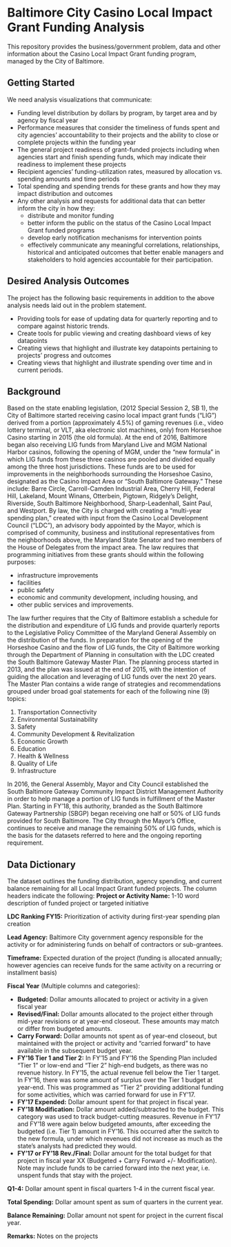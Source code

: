 # Baltimore City Casino Local Impact Grant Funding Analysis
This repository provides the business/government problem, data and other information about the Casino Local Impact Grant funding program, managed by the City of Baltimore. 

## Getting Started
We need analysis visualizations that communicate:
 - Funding level distribution by dollars by program, by target area and by agency by fiscal year
 - Performance measures that consider the timeliness of funds spent and city agencies’ accountability to their projects and the ability to close or complete projects within the funding year
 - The general project readiness of grant-funded projects including when agencies start and finish spending funds, which may indicate their readiness to implement these projects
 - Recipient agencies’ funding-utilization rates, measured by allocation vs. spending amounts and time periods
 - Total spending and spending trends for these grants and how they may impact distribution and outcomes
 - Any other analysis and requests for additional data that can better inform the city in how they:
   - distribute and monitor funding
   - better inform the public on the status of the Casino Local Impact Grant funded programs
   - develop early notification mechanisms for intervention points 
   - effectively communicate any meaningful correlations, relationships, historical and anticipated outcomes that better enable managers and stakeholders to hold agencies accountable for their participation. 
 

## Desired Analysis Outcomes 
The project has the following basic requirements in addition to the above analysis needs laid out in the problem statement. 
 - Providing tools for ease of updating data for quarterly reporting and to compare against historic trends. 
 - Create tools for public viewing and creating dashboard views of key datapoints
 - Creating views that highlight and illustrate key datapoints pertaining to projects’ progress and outcomes
 - Creating views that highlight and illustrate spending over time and in current periods. 
 
## Background
Based on the state enabling legislation, (2012 Special Session 2, SB 1), the City of Baltimore started receiving casino local impact grant funds (“LIG”) derived from a portion (approximately 4.5%) of gaming revenues (i.e., video lottery terminal, or VLT, aka electronic slot machines, only) from Horseshoe Casino starting in 2015 (the old formula). At the end of 2016, Baltimore began also receiving LIG funds from Maryland Live and MGM National Harbor casinos, following the opening of MGM, under the “new formula” in which LIG funds from these three casinos are pooled and divided equally among the three host jurisdictions. 
These funds are to be used for improvements in the neighborhoods surrounding the Horseshoe Casino, designated as the Casino Impact Area or “South Baltimore Gateway.” These include: Barre Circle, Carroll-Camden Industrial Area, Cherry Hill, Federal Hill, Lakeland, Mount Winans, Otterbein, Pigtown, Ridgely’s Delight, Riverside, South Baltimore Neighborhood, Sharp-Leadenhall, Saint Paul, and Westport.
By law, the City is charged with creating a “multi-year spending plan,” created with input from the Casino Local Development Council (“LDC”), an advisory body appointed by the Mayor, which is comprised of community, business and institutional representatives from the neighborhoods above, the Maryland State Senator and two members of the House of Delegates from the impact area. The law requires that programming initiatives from these grants should within the following purposes:

 - infrastructure improvements
 - facilities
 - public safety
 - economic and community development, including housing, and
 - other public services and improvements.
 
The law further requires that the City of Baltimore establish a schedule for the distribution and expenditure of LIG funds and provide quarterly reports to the Legislative Policy Committee of the Maryland General Assembly on the distribution of the funds. 
In preparation for the opening of the Horseshoe Casino and the flow of LIG funds, the City of Baltimore working through the Department of Planning in consultation with the LDC created the South Baltimore Gateway Master Plan. The planning process started in 2013, and the plan was issued at the end of 2015, with the intention of guiding the allocation and leveraging of LIG funds over the next 20 years. The Master Plan contains a wide range of strategies and recommendations grouped under broad goal statements for each of the following nine (9) topics:

1. Transportation Connectivity
2. Environmental Sustainability
3. Safety
4. Community Development & Revitalization
5. Economic Growth
6. Education
7. Health & Wellness
8. Quality of Life
9. Infrastructure

In 2016, the General Assembly, Mayor and City Council established the South Baltimore Gateway Community Impact District Management Authority in order to help manage a portion of LIG funds in fulfillment of the Master Plan. Starting in FY’18, this authority, branded as the South Baltimore Gateway Partnership (SBGP) began receiving one half or 50% of LIG funds provided for South Baltimore. The City through the Mayor’s Office, continues to receive and manage the remaining 50% of LIG funds, which is the basis for the datasets referred to here and the ongoing reporting requirement. 

## Data Dictionary
The dataset outlines the funding distribution, agency spending, and current balance remaining for all Local Impact Grant funded projects. The column headers indicate the following:
__Project or Activity Name:__ 1-10 word description of funded project or targeted initiative

__LDC Ranking FY15:__ Prioritization of activity during first-year spending plan creation

__Lead Agency:__ Baltimore City government agency responsible for the activity or for administering funds on behalf of contractors or sub-grantees.

__Timeframe:__ Expected duration of the project (funding is allocated annually; however agencies can receive funds for the same activity on a recurring or installment basis)

__Fiscal Year__ (Multiple columns and categories):

 - __Budgeted:__ Dollar amounts allocated to project or activity in a given fiscal year
 - __Revised/Final:__ Dollar amounts allocated to the project either through mid-year revisions or at year-end closeout. These amounts may match or differ from budgeted amounts.
 - __Carry Forward:__ Dollar amounts not spent as of year-end closeout, but maintained with the project or activity and “carried forward” to have available in the subsequent budget year.  
 - __FY’16 Tier 1 and Tier 2:__ In FY’15 and FY’16 the Spending Plan included “Tier 1” or low-end and “Tier 2” high-end budgets, as there was no revenue history. In FY’15, the actual revenue fell below the Tier 1 target. In FY’16, there was some amount of surplus over the Tier 1 budget at year-end. This was programmed as “Tier 2” providing additional funding for some activities, which was carried forward for use in FY’17. 
 - __FY’17 Expended:__ Dollar amount spent for that project in fiscal year. 
 - __FY’18 Modification:__ Dollar amount added/subtracted to the budget. This category was used to track budget-cutting measures. Revenue in FY’17 and FY’18 were again below budgeted amounts, after exceeding the budgeted (i.e. Tier 1) amount in FY’16. This occurred after the switch to the new formula, under which revenues did not increase as much as the state’s analysts had predicted they would. 
 - __FY’17 or FY’18 Rev./Final:__ Dollar amount for the total budget for that project in fiscal year XX (Budgeted + Carry Forward +/- Modification). Note may include funds to be carried forward into the next year, i.e. unspent funds that stay with the project.
 
__Q1-4:__ Dollar amount spent in fiscal quarters 1-4 in the current fiscal year.

__Total Spending:__ Dollar amount spent as sum of quarters in the current year.

__Balance Remaining:__ Dollar amount not spent for project in the current fiscal year.

__Remarks:__ Notes on the projects
 

